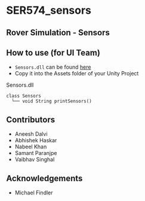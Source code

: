 # SER574_sensors

## Rover Simulation - Sensors

## How to use (for UI Team)
- `Sensors.dll` can be found [here](https://github.com/aneeshdalvi/SER574_sensors/tree/master/Sensors/bin/Debug/netstandard2.0)
- Copy it into the Assets folder of your Unity Project 

Sensors.dll

```
class Sensors
  └── void String printSensors()
  ```
  
## Contributors
- Aneesh Dalvi
- Abhishek Haskar
- Nabeel Khan
- Samant Paranjpe
- Vaibhav Singhal

## Acknowledgements
- Michael Findler
